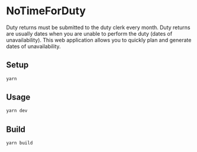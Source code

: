 # NoTimeForDuty

Duty returns must be submitted to the duty clerk every month. Duty returns are usually dates when you are unable to perform the duty (dates of unavailability). This web application allows you to quickly plan and generate dates of unavailability.

## Setup

```bash
yarn
```

## Usage

```bash
yarn dev
```

## Build

```bash
yarn build
```
